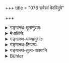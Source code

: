 +++
title = "076 सर्वस्वं वेदविदुषे"

+++

<details><summary>गङ्गानथ-मूलानुवादः</summary>

He shall make over to a Brāhmaṇa learned in the Veda, his entire property, which should be wealth sufficient for his maintenance,—or a house along with the furniture.—(76)
</details>

<details><summary>मेधातिथिः</summary>

[^१०४]:
     M G: vā

यावत् किंचिद् गोहिरण्यादिकं तत् सर्वं दातव्यम् । अत्रार्थवादो **धनं** **हि** **जीवनायालम्** इति । तावता धनेन दत्तेनान्यस्मै जीवितं दत्तं भवतीत्य् एव साम्यम् । **गृहं वासः परिच्छदम्** । **परिच्छद**शब्देन यावत् किंचिद् गृहोपकरणं सर्पिस्तैलधान्यादि कुण्डकटाहादि कुप्यशयनासनादि तत् सर्वं गृह्यते ॥ ११.७६ ॥
</details>

<details><summary>गङ्गानथ-भाष्यानुवादः</summary>

He shall give away everything that he may be possessed of, in the shape of gold, cattle and the like.

The author adds a declamatory qualification—‘wealth sufficient *for*
*his* *maintenance*’:—That is the giving of the property would be equal
to making a gift to him of his life.

‘Or, *a house along with the furniture*.’—‘*Furniture*’ includes all such household accessories as butter, oil, grains, pots and pans, metals, beds, seats and so forth.—(76)
</details>

<details><summary>गङ्गानथ-टिप्पन्यः</summary>

This verse is quoted in *Mitākṣarā* (3.250);—in *Aparārka* (p. 1061),
which adds the following notes:—One who is unable to provide property
enough for his lifelong maintenance, should give a house with furniture,
and if unable to give this latter, he should give away all that he
possesses;—in *Madanapārijāta* (p. 802), which also adds the same
note;—in *Parāśaramādhava* (Prāyaścitta, p. 399), which adds that the
rule is that one who is sonless shall give away his entire property,
while one who has a son shall give only a house with furniture;—and in
*Nṛsiṃhaprasāda* (Prāyaścitta 6a.)
</details>

<details><summary>गङ्गानथ-तुल्य-वाक्यानि</summary>

**(verses 11.72-86)**

See Comparative notes for [Verse
11.72].
</details>

<details><summary>Bühler</summary>

077	Or he may present to a Brahmana, learned in the Vedas, whole property, as much wealth as suffices for the maintenance (of the recipient), or a house together with the furniture;
</details>
